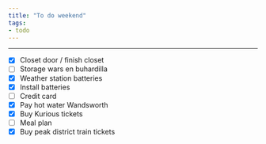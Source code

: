 ```yaml
---
title: "To do weekend"
tags:
- todo
---
```

---

- [x] Closet door / finish closet
- [ ] Storage wars en buhardilla
- [x] Weather station batteries
- [x] Install batteries
- [ ] Credit card
- [x] Pay hot water Wandsworth
- [x] Buy Kurious tickets
- [ ] Meal plan
- [x] Buy peak district train tickets